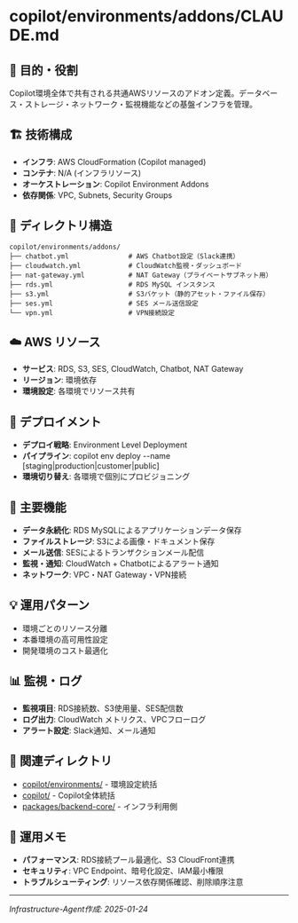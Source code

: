 # copilot/environments/addons/CLAUDE.md

## 🎯 目的・役割

Copilot環境全体で共有される共通AWSリソースのアドオン定義。データベース・ストレージ・ネットワーク・監視機能などの基盤インフラを管理。

## 🏗️ 技術構成
- **インフラ**: AWS CloudFormation (Copilot managed)
- **コンテナ**: N/A (インフラリソース)
- **オーケストレーション**: Copilot Environment Addons
- **依存関係**: VPC, Subnets, Security Groups

## 📁 ディレクトリ構造
```
copilot/environments/addons/
├── chatbot.yml               # AWS Chatbot設定（Slack連携）
├── cloudwatch.yml            # CloudWatch監視・ダッシュボード
├── nat-gateway.yml           # NAT Gateway（プライベートサブネット用）
├── rds.yml                   # RDS MySQL インスタンス
├── s3.yml                    # S3バケット（静的アセット・ファイル保存）
├── ses.yml                   # SES メール送信設定
└── vpn.yml                   # VPN接続設定
```

## ☁️ AWS リソース
- **サービス**: RDS, S3, SES, CloudWatch, Chatbot, NAT Gateway
- **リージョン**: 環境依存
- **環境設定**: 各環境でリソース共有

## 🔄 デプロイメント
- **デプロイ戦略**: Environment Level Deployment
- **パイプライン**: copilot env deploy --name [staging|production|customer|public]
- **環境切り替え**: 各環境で個別にプロビジョニング

## 🔧 主要機能
- **データ永続化**: RDS MySQLによるアプリケーションデータ保存
- **ファイルストレージ**: S3による画像・ドキュメント保存
- **メール送信**: SESによるトランザクションメール配信
- **監視・通知**: CloudWatch + Chatbotによるアラート通知
- **ネットワーク**: VPC・NAT Gateway・VPN接続

## 💡 運用パターン
- 環境ごとのリソース分離
- 本番環境の高可用性設定
- 開発環境のコスト最適化

## 📊 監視・ログ
- **監視項目**: RDS接続数、S3使用量、SES配信数
- **ログ出力**: CloudWatch メトリクス、VPCフローログ
- **アラート設定**: Slack通知、メール通知

## 🔗 関連ディレクトリ
- [copilot/environments/](../) - 環境設定統括
- [copilot/](../../) - Copilot全体統括
- [packages/backend-core/](../../../packages/backend-core/) - インフラ利用側

## 📝 運用メモ
- **パフォーマンス**: RDS接続プール最適化、S3 CloudFront連携
- **セキュリティ**: VPC Endpoint、暗号化設定、IAM最小権限
- **トラブルシューティング**: リソース依存関係確認、削除順序注意

---
*Infrastructure-Agent作成: 2025-01-24*